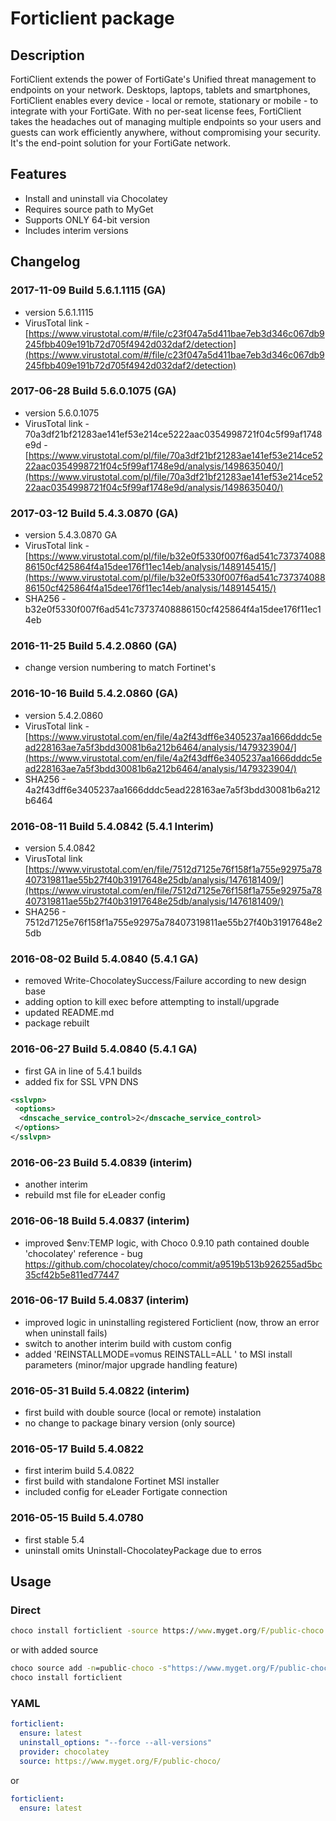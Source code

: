 # Forticlient package

## Description

FortiClient extends the power of FortiGate's Unified threat management to endpoints on your network. Desktops, laptops, tablets and smartphones, FortiClient enables every device - local or remote, stationary or mobile - to integrate with your FortiGate. With no per-seat license fees, FortiClient takes the headaches out of managing multiple endpoints so your users and guests can work efficiently anywhere, without compromising your security. It's the end-point solution for your FortiGate network.

## Features

* Install and uninstall via Chocolatey
* Requires source path to MyGet
* Supports ONLY 64-bit version
* Includes interim versions

## Changelog

### 2017-11-09 Build 5.6.1.1115 (GA)

* version 5.6.1.1115
* VirusTotal link - [https://www.virustotal.com/#/file/c23f047a5d411bae7eb3d346c067db9245fbb409e191b72d705f4942d032daf2/detection](https://www.virustotal.com/#/file/c23f047a5d411bae7eb3d346c067db9245fbb409e191b72d705f4942d032daf2/detection)

### 2017-06-28 Build 5.6.0.1075 (GA)

* version 5.6.0.1075
* VirusTotal link - 70a3df21bf21283ae141ef53e214ce5222aac0354998721f04c5f99af1748e9d - [https://www.virustotal.com/pl/file/70a3df21bf21283ae141ef53e214ce5222aac0354998721f04c5f99af1748e9d/analysis/1498635040/](https://www.virustotal.com/pl/file/70a3df21bf21283ae141ef53e214ce5222aac0354998721f04c5f99af1748e9d/analysis/1498635040/)

### 2017-03-12 Build 5.4.3.0870 (GA)

* version 5.4.3.0870 GA
* VirusTotal link - [https://www.virustotal.com/pl/file/b32e0f5330f007f6ad541c73737408886150cf425864f4a15dee176f11ec14eb/analysis/1489145415/](https://www.virustotal.com/pl/file/b32e0f5330f007f6ad541c73737408886150cf425864f4a15dee176f11ec14eb/analysis/1489145415/)
* SHA256 - b32e0f5330f007f6ad541c73737408886150cf425864f4a15dee176f11ec14eb

### 2016-11-25 Build 5.4.2.0860 (GA)

* change version numbering to match Fortinet's

### 2016-10-16 Build 5.4.2.0860 (GA)

* version 5.4.2.0860
* VirusTotal link - [https://www.virustotal.com/en/file/4a2f43dff6e3405237aa1666dddc5ead228163ae7a5f3bdd30081b6a212b6464/analysis/1479323904/](https://www.virustotal.com/en/file/4a2f43dff6e3405237aa1666dddc5ead228163ae7a5f3bdd30081b6a212b6464/analysis/1479323904/)
* SHA256 - 4a2f43dff6e3405237aa1666dddc5ead228163ae7a5f3bdd30081b6a212b6464

### 2016-08-11 Build 5.4.0842 (5.4.1 Interim)

* version 5.4.0842
* VirusTotal link [https://www.virustotal.com/en/file/7512d7125e76f158f1a755e92975a78407319811ae55b27f40b31917648e25db/analysis/1476181409/](https://www.virustotal.com/en/file/7512d7125e76f158f1a755e92975a78407319811ae55b27f40b31917648e25db/analysis/1476181409/)
* SHA256 - 7512d7125e76f158f1a755e92975a78407319811ae55b27f40b31917648e25db

### 2016-08-02 Build 5.4.0840 (5.4.1 GA)

* removed Write-ChocolateySuccess/Failure according to new design base
* adding option to kill exec before attempting to install/upgrade
* updated README.md
* package rebuilt

### 2016-06-27 Build 5.4.0840 (5.4.1 GA)

* first GA in line of 5.4.1 builds
* added fix for SSL VPN DNS

```xml
<sslvpn>
 <options>
  <dnscache_service_control>2</dnscache_service_control>
 </options>
</sslvpn>
```

### 2016-06-23 Build 5.4.0839 (interim)

* another interim
* rebuild mst file for eLeader config

### 2016-06-18 Build 5.4.0837 (interim)

* improved $env:TEMP logic, with Choco 0.9.10 path contained double 'chocolatey' reference - bug https://github.com/chocolatey/choco/commit/a9519b513b926255ad5bc35cf42b5e811ed77447

### 2016-06-17 Build 5.4.0837 (interim)

* improved logic in uninstalling registered Forticlient (now, throw an error when uninstall fails)
* switch to another interim build with custom config
* added 'REINSTALLMODE=vomus REINSTALL=ALL ' to MSI install parameters (minor/major upgrade handling feature)

### 2016-05-31 Build 5.4.0822 (interim)

* first build with double source (local or remote) instalation
* no change to package binary version (only source)

### 2016-05-17 Build 5.4.0822

* first interim build 5.4.0822
* first build with standalone Fortinet MSI installer
* included config for eLeader Fortigate connection

### 2016-05-15 Build 5.4.0780

* first stable 5.4
* uninstall omits Uninstall-ChocolateyPackage due to erros

## Usage

### Direct

```cmd
choco install forticlient -source https://www.myget.org/F/public-choco
```

or with added source

```cmd
choco source add -n=public-choco -s"https://www.myget.org/F/public-choco" --priority=10
choco install forticlient
```

### YAML

```yaml
forticlient:
  ensure: latest
  uninstall_options: "--force --all-versions"
  provider: chocolatey
  source: https://www.myget.org/F/public-choco/
```

or

```yaml
forticlient:
  ensure: latest
```
